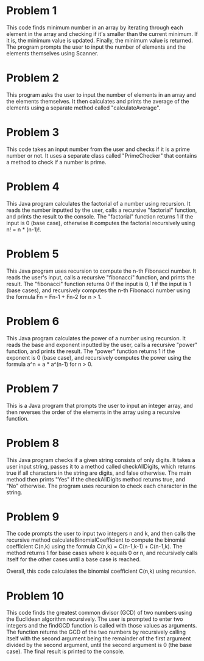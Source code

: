 # Problem 1 
This code finds minimum number in an array by iterating through each element in the array and checking if it's smaller than the current minimum. If it is, the minimum value is updated. Finally, the minimum value is returned. The program prompts the user to input the number of elements and the elements themselves using Scanner.
# Problem 2 
This program asks the user to input the number of elements in an array and the elements themselves. It then calculates and prints the average of the elements using a separate method called "calculateAverage".
# Problem 3
This code takes an input number from the user and checks if it is a prime number or not. It uses a separate class called "PrimeChecker" that contains a method to check if a number is prime.
# Problem 4
This Java program calculates the factorial of a number using recursion. It reads the number inputted by the user, calls a recursive "factorial" function, and prints the result to the console. The "factorial" function returns 1 if the input is 0 (base case), otherwise it computes the factorial recursively using n! = n * (n-1)!.
# Problem 5
This Java program uses recursion to compute the n-th Fibonacci number. It reads the user's input, calls a recursive "fibonacci" function, and prints the result. The "fibonacci" function returns 0 if the input is 0, 1 if the input is 1 (base cases), and recursively computes the n-th Fibonacci number using the formula Fn = Fn-1 + Fn-2 for n > 1.
# Problem 6
This Java program calculates the power of a number using recursion. It reads the base and exponent inputted by the user, calls a recursive "power" function, and prints the result. The "power" function returns 1 if the exponent is 0 (base case), and recursively computes the power using the formula a^n = a * a^(n-1) for n > 0.
# Problem 7
This is a Java program that prompts the user to input an integer array, and then reverses the order of the elements in the array using a recursive function.
# Problem 8
This Java program checks if a given string consists of only digits. It takes a user input string, passes it to a method called checkAllDigits, which returns true if all characters in the string are digits, and false otherwise. The main method then prints "Yes" if the checkAllDigits method returns true, and "No" otherwise. The program uses recursion to check each character in the string.
# Problem 9
The code prompts the user to input two integers n and k, and then calls the recursive method calculateBinomialCoefficient to compute the binomial coefficient C(n,k) using the formula C(n,k) = C(n-1,k-1) + C(n-1,k). The method returns 1 for base cases where k equals 0 or n, and recursively calls itself for the other cases until a base case is reached.

Overall, this code calculates the binomial coefficient C(n,k) using recursion.
# Problem 10
This code finds the greatest common divisor (GCD) of two numbers using the Euclidean algorithm recursively. The user is prompted to enter two integers and the findGCD function is called with those values as arguments. The function returns the GCD of the two numbers by recursively calling itself with the second argument being the remainder of the first argument divided by the second argument, until the second argument is 0 (the base case). The final result is printed to the console.
